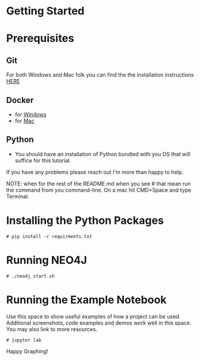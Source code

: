 # Getting Started


# Prerequisites

## Git

For both Windows and Mac folk you can find the the installation instructions [HERE](https://git-scm.com/book/en/v2/Getting-Started-Installing-Git)

## Docker 

- for [Windows](https://docs.docker.com/desktop/install/windows-install/)
- for [Mac](https://docs.docker.com/desktop/install/mac-install/)
    
## Python

- You should have an installation of Python bundled with you OS that will suffice for this tutorial.

If you have any problems please reach out I'm more than happy to help.

NOTE: when for the rest of the README.md when you see # that mean run the command from you command-line.
On a mac hit CMD+Space and type Terminal.

# Installing the Python Packages

    # pip install -r requirments.txt
    

# Running NEO4J
    
    # ./neo4j_start.sh


# Running the Example Notebook

Use this space to show useful examples of how a project can be used. Additional screenshots, code examples and demos work well in this space. You may also link to more resources.

    # jupyter lab


Happy Graphing!

